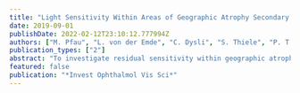 ```yaml
---
title: "Light Sensitivity Within Areas of Geographic Atrophy Secondary to Age-Related Macular Degeneration"
date: 2019-09-01
publishDate: 2022-02-12T23:10:12.777994Z
authors: ["M. Pfau", "L. von der Emde", "C. Dysli", "S. Thiele", "P. T. Möller", "M. Lindner", "J. Nadal", "M. Schmid", "S. Schmitz-Valckenberg", "F. G. Holz", "M. Fleckenstein"]
publication_types: ["2"]
abstract: "To investigate residual sensitivity within geographic atrophy (GA) secondary to age-related macular degeneration. Mesopic and dark-adapted (DA) cyan and red light sensitivity (Goldmann III) were investigated using fundus-controlled perimetry (microperimetry). Test points were placed within GA along an \"iso-hull\" with a distance of -0.645° to the atrophy boundary. The false-positive response rate was determined with suprathreshold stimuli to the optic disc (Heijl-Krakau method) and used to compute the expected sensitivity measurements for the assumption of absolute scotomata. The outermost visible retinal layer on spectral-domain optical coherence tomography at the location of each test point was determined. 0.001). There was no effect of fixation stability or any other reliability index on this discrepancy. Measured sensitivities within the inner junctional zone of GA may not be purely explained by patient-specific false-positive response rates or other reliability indices. The marked influence of the outer retinal configuration on measured sensitivity may be indicative of residual cone function within GA at the inner junctional zone."
featured: false
publication: "*Invest Ophthalmol Vis Sci*"
---
```


